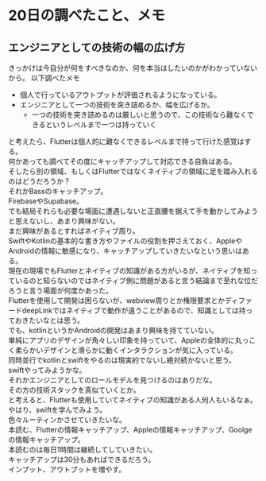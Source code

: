 # 20日の調べたこと、メモ

## エンジニアとしての技術の幅の広げ方

きっかけは今自分が何をすべきなのか、何を本当はしたいのかがわかっていないから。
以下調べたメモ

- 個人で行っているアウトプットが評価されるようになっている。
- エンジニアとして一つの技術を突き詰めるか、幅を広げるか。
  - 一つの技術を突き詰めるのは厳しいと思うので、この技術なら難なくできるというレベルまで一つは持っていく

と考えたら、Flutterは個人的に難なくできるレベルまで持って行けた感覚はする。  
何かあっても調べてその度にキャッチアップして対応できる自負はある。  
そしたら別の領域、もしくはFlutterではなくネイティブの領域に足を踏み入れるのはどうだろうか？  
それかBassのキャッチアップ。  
FirebaseやSupabase。  
でも結局それらも必要な場面に遭遇しないと正直腰を据えて手を動かしてみようと思えないし、あまり興味がない。  
まだ興味があるとすればネイティブ周り。  
SwiftやKotlinの基本的な書き方やファイルの役割を押さえておく、AppleやAndroidの情報に敏感になり、キャッチアップしていきたいなという思いはある。  
現在の現場でもFlutterとネイティブの知識がある方がいるが、ネイティブを知っているのと知らないのではネイティブ側に問題があると言う結論まで至れな位だろうと言う場面が何度かあった。  
Flutterを使用して開発は困らないが、webview周りとか権限要求とかディファードdeepLinkではネイティブで動作が違うことがあるので、知識としては持っておきたいなとは思う。  
でも、kotlinというかAndroidの開発はあまり興味を持てていない。  
単純にアプリのデザインが角々しい印象を持っていて、Appleの全体的に丸っこく柔らかいデザインと滑らかに動くインタラクションが気に入っている。  
同時並行でkotlinとswiftをやるのは現実的でないし絶対続かないと思う。  
swiftやってみようかな。  
それかエンジニアとしてのロールモデルを見つけるのはありだな。  
その方の技術スタックを真似ていくとか。  
と考えると、Flutterも使用していてネイティブの知識がある人何人もいるなぁ。
やはり、swiftを学んでみよう。  
色々ルーティンかさせていきたいな。  
本読む、Flutterの情報キャッチアップ、Appleの情報キャッチアップ、Goolgeの情報キャッチアップ。  
本読むのは毎日1時間は継続してしていきたい。  
キャッチアップは30分もあればできるだろう。  
インプット、アウトプットを増やす。  
